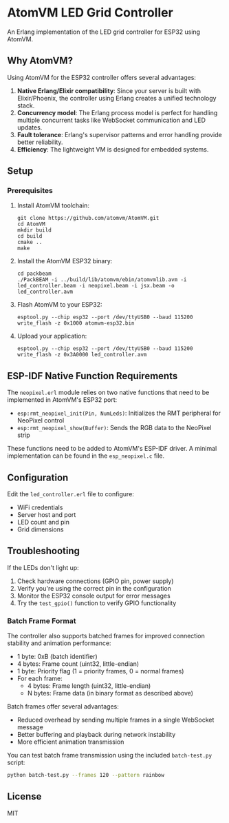 # AtomVM LED Grid Controller

An Erlang implementation of the LED grid controller for ESP32 using AtomVM.

## Why AtomVM?

Using AtomVM for the ESP32 controller offers several advantages:

1. **Native Erlang/Elixir compatibility**: Since your server is built with Elixir/Phoenix, the controller using Erlang creates a unified technology stack.
2. **Concurrency model**: The Erlang process model is perfect for handling multiple concurrent tasks like WebSocket communication and LED updates.
3. **Fault tolerance**: Erlang's supervisor patterns and error handling provide better reliability.
4. **Efficiency**: The lightweight VM is designed for embedded systems.

## Setup

### Prerequisites

1. Install AtomVM toolchain:

   ```
   git clone https://github.com/atomvm/AtomVM.git
   cd AtomVM
   mkdir build
   cd build
   cmake ..
   make
   ```

2. Install the AtomVM ESP32 binary:

   ```
   cd packbeam
   ./PackBEAM -i ../build/lib/atomvm/ebin/atomvmlib.avm -i led_controller.beam -i neopixel.beam -i jsx.beam -o led_controller.avm
   ```

3. Flash AtomVM to your ESP32:

   ```
   esptool.py --chip esp32 --port /dev/ttyUSB0 --baud 115200 write_flash -z 0x1000 atomvm-esp32.bin
   ```

4. Upload your application:
   ```
   esptool.py --chip esp32 --port /dev/ttyUSB0 --baud 115200 write_flash -z 0x3A0000 led_controller.avm
   ```

## ESP-IDF Native Function Requirements

The `neopixel.erl` module relies on two native functions that need to be implemented in AtomVM's ESP32 port:

- `esp:rmt_neopixel_init(Pin, NumLeds)`: Initializes the RMT peripheral for NeoPixel control
- `esp:rmt_neopixel_show(Buffer)`: Sends the RGB data to the NeoPixel strip

These functions need to be added to AtomVM's ESP-IDF driver. A minimal implementation can be found in the `esp_neopixel.c` file.

## Configuration

Edit the `led_controller.erl` file to configure:

- WiFi credentials
- Server host and port
- LED count and pin
- Grid dimensions

## Troubleshooting

If the LEDs don't light up:

1. Check hardware connections (GPIO pin, power supply)
2. Verify you're using the correct pin in the configuration
3. Monitor the ESP32 console output for error messages
4. Try the `test_gpio()` function to verify GPIO functionality

### Batch Frame Format

The controller also supports batched frames for improved connection stability and animation performance:

- 1 byte: 0xB (batch identifier)
- 4 bytes: Frame count (uint32, little-endian)
- 1 byte: Priority flag (1 = priority frames, 0 = normal frames)
- For each frame:
  - 4 bytes: Frame length (uint32, little-endian)
  - N bytes: Frame data (in binary format as described above)

Batch frames offer several advantages:

- Reduced overhead by sending multiple frames in a single WebSocket message
- Better buffering and playback during network instability
- More efficient animation transmission

You can test batch frame transmission using the included `batch-test.py` script:

```bash
python batch-test.py --frames 120 --pattern rainbow
```

## License

MIT
